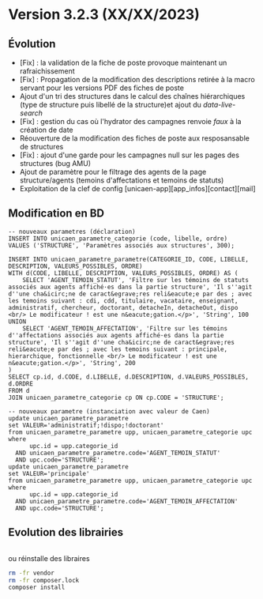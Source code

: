 Version 3.2.3 (XX/XX/2023)
====

Évolution
---

- [Fix] : la validation de la fiche de poste provoque maintenant un rafraichissement
- [Fix] : Propagation de la modification des descriptions retirée à la macro servant pour les versions PDF des fiches de poste
- Ajout d'un tri des structures dans le calcul des chaînes hiérarchiques (type de structure puis libellé de la structure)et ajout du *data-live-search*
- [Fix] : gestion du cas où l'hydrator des campagnes renvoie *faux* à la création de date
- Réouverture de la modification des fiches de poste aux resposansable de structures
- [Fix] : ajout d'une garde pour les campagnes null sur les pages des structures (bug AMU)
- Ajout de paramètre pour le filtrage des agents de la page structure/agents (temoins d'affectations et temoins de statuts)
- Exploitation de la clef de config [unicaen-app][app_infos][contact][mail] 

Modification en BD
---

```postgresql
-- nouveaux parametres (déclaration)
INSERT INTO unicaen_parametre_categorie (code, libelle, ordre) 
VALUES ('STRUCTURE', 'Paramètres associés aux structures', 300);

INSERT INTO unicaen_parametre_parametre(CATEGORIE_ID, CODE, LIBELLE, DESCRIPTION, VALEURS_POSSIBLES, ORDRE)
WITH d(CODE, LIBELLE, DESCRIPTION, VALEURS_POSSIBLES, ORDRE) AS (
    SELECT 'AGENT_TEMOIN_STATUT', 'Filtre sur les témoins de statuts associés aux agents affiché·es dans la partie structure', 'Il s''agit d''une cha&icirc;ne de caract&egrave;res reli&eacute;e par des ; avec les temoins suivant : cdi, cdd, titulaire, vacataire, enseignant, administratif, chercheur, doctorant, detacheIn, detacheOut, dispo <br/> Le modificateur ! est une n&eacute;gation.</p>', 'String', 100 UNION
    SELECT 'AGENT_TEMOIN_AFFECTATION', 'Filtre sur les témoins d''affectations associés aux agents affiché·es dans la partie structure', 'Il s''agit d''une cha&icirc;ne de caract&egrave;res reli&eacute;e par des ; avec les temoins suivant : principale, hierarchique, fonctionnelle <br/> Le modificateur ! est une n&eacute;gation.</p>', 'String', 200
)
SELECT cp.id, d.CODE, d.LIBELLE, d.DESCRIPTION, d.VALEURS_POSSIBLES, d.ORDRE
FROM d
JOIN unicaen_parametre_categorie cp ON cp.CODE = 'STRUCTURE';

-- nouveaux parametre (instanciation avec valeur de Caen)
update unicaen_parametre_parametre
set VALEUR='administratif;!dispo;!doctorant'
from unicaen_parametre_parametre upp, unicaen_parametre_categorie upc
where
      upc.id = upp.categorie_id
  AND unicaen_parametre_parametre.code='AGENT_TEMOIN_STATUT'
  AND upc.code='STRUCTURE';
update unicaen_parametre_parametre
set VALEUR='principale'
from unicaen_parametre_parametre upp, unicaen_parametre_categorie upc
where
      upc.id = upp.categorie_id
  AND unicaen_parametre_parametre.code='AGENT_TEMOIN_AFFECTATION'
  AND upc.code='STRUCTURE';
```

Evolution des librairies 
---

```bash
```

ou réinstalle des libraires 
```bash
rm -fr vendor
rm -fr composer.lock
composer install
```
